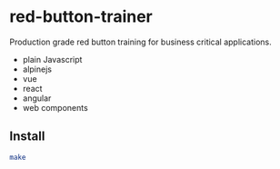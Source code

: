 # red-button-trainer

Production grade red button training for business critical applications.

- plain Javascript
- alpinejs
- vue
- react
- angular
- web components

## Install

```bash
make
```
